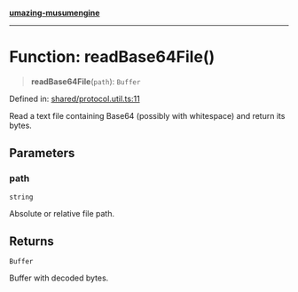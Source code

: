 [**umazing-musumengine**](../../README.md)

***

# Function: readBase64File()

> **readBase64File**(`path`): `Buffer`

Defined in: [shared/protocol.util.ts:11](https://github.com/davinidae/umazing-musumengine/blob/51f61211084dfe767110f78265e0aa27a13c00d0/src/shared/protocol.util.ts#L11)

Read a text file containing Base64 (possibly with whitespace) and return its bytes.

## Parameters

### path

`string`

Absolute or relative file path.

## Returns

`Buffer`

Buffer with decoded bytes.
